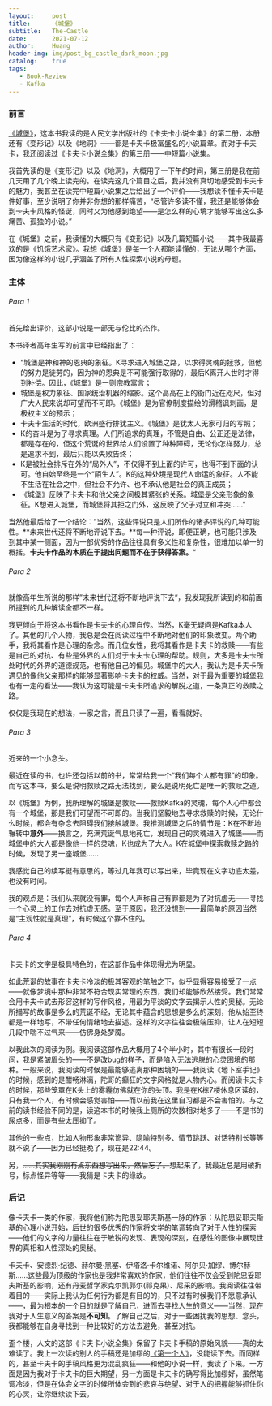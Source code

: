 ```yaml
---
layout:     post
title:      《城堡》
subtitle:   The-Castle
date:       2021-07-12
author:     Huang
header-img: img/post_bg_castle_dark_moon.jpg
catalog:    true
tags:
   - Book-Review
   - Kafka
---
```


### 前言

[《城堡》](https://book.douban.com/subject/1081422/)，这本书我读的是人民文学出版社的《卡夫卡小说全集》的第二册，本册还有《变形记》以及《地洞》——都是卡夫卡极富盛名的小说篇章。而对于卡夫卡，我还阅读过《卡夫卡小说全集》的第三册——中短篇小说集。

我首先读的是《变形记》以及《地洞》，大概用了一下午的时间，第三册是我在前几天用了几个晚上读完的。在读完这几个篇目之后，我并没有真切地感受到卡夫卡的魅力，我甚至在读完中短篇小说集之后给出了一个评价——我想读不懂卡夫卡是件好事，至少说明了你并非你想的那样痛苦，“尽管许多读不懂，我还是能够体会到卡夫卡风格的怪诞，同时又为他感到绝望——是怎么样的心境才能够写出这么多痛苦、孤独的小说。”

在《城堡》之前，我读懂的大概只有《变形记》以及几篇短篇小说——其中我最喜欢的是《饥饿艺术家》。我想《城堡》是每一个人都能读懂的，无论从哪个方面，因为像这样的小说几乎涵盖了所有人性探索小说的母题。

### 主体

###### Para 1

首先给出评价，这部小说是一部无与伦比的杰作。

本书译者高年生写的前言中已经指出了：

* “城堡是神和神的恩典的象征。K寻求进入城堡之路，以求得灵魂的拯救，但他的努力是徒劳的，因为神的恩典是不可能强行取得的，最后K离开人世时才得到补偿。因此，《城堡》是一则宗教寓言；
* 城堡是权力象征、国家统治机器的缩影。这个高高在上的衙门近在咫尺，但对广大人民来说却可望而不可即。《城堡》是为官僚制度描绘的滑稽讽刺画，是极权主义的预示；
* 卡夫卡生活的时代，欧洲盛行排犹主义。《城堡》是犹太人无家可归的写照；
* K的奋斗是为了寻求真理。人们所追求的真理，不管是自由、公正还是法律，都是存在的，但这个荒诞的世界给人们设置了种种障碍，无论你怎样努力，总是追求不到，最后只能以失败告终；
* K是被社会排斥在外的“局外人”，不仅得不到上面的许可，也得不到下面的认可。他自始至终是一个“陌生人”。K的这种处境是现代人命运的象征。人不能不生活在社会之中，但社会不允许、也不承认他是社会的真正成员；
* 《城堡》反映了卡夫卡和他父亲之间极其紧张的关系。城堡是父亲形象的象征。K想进入城堡，而城堡将其拒之门外，这反映了父子对立和冲突……”

当然他最后给了一个结论：”当然，这些评说只是人们所作的诸多评说的几种可能性。**未来世代还将不断地评说下去。**每一种评说，即便正确，也可能只涉及到其中某一侧面，因为一部优秀的作品往往具有多义性和复杂性，很难加以单一的概括。**卡夫卡作品的本质在于提出问题而不在于获得答案。**“

###### Para 2

就像高年生所说的那样”未来世代还将不断地评说下去“，我发现我所读到的和前面所提到的几种解读全都不一样。

我更倾向于将这本书看作是卡夫卡的心理自传。当然，K毫无疑问是Kafka本人了。其他的几个人物，我总是会在阅读过程中不断地对他们的印象改变。两个助手，我将其看作是心理的杂念。而几位女性，我将其看作是卡夫卡的救赎——有些是自己的对抗、有些是外界的人们对于卡夫卡心理的帮助。规则，大多是卡夫卡所处时代的外界的道德规范，也有他自己的偏见。城堡中的大人，我认为是卡夫卡所遇见的像他父亲那样的能够显著影响卡夫卡的权威。当然，对于最为重要的城堡我也有一定的看法——我认为这可能是卡夫卡所追求的解脱之道，一条真正的救赎之路。

仅仅是我现在的想法，一家之言，而且只读了一遍，看看就好。

###### Para 3

近来的一个小念头。

最近在读的书，也许还包括以前的书，常常给我一个“我们每个人都有罪”的印象。而写这本书，要么是说明救赎之路无法找到，要么是说明死亡是唯一的救赎之道。

以《城堡》为例，我所理解的城堡是救赎——救赎Kafka的灵魂，每个人心中都会有一个城堡，那是我们可望而不可即的。当我们坚毅地去寻求救赎的时候，无论什么时候，都会有杂念去阻碍我们接触城堡。我推测城堡之后的情节是：K在不断地辗转中**意外**——换言之，充满荒诞气息地死亡，发现自己的灵魂进入了城堡——而城堡中的大人都是像他一样的灵魂，K也成为了大人。K在城堡中探索救赎之路的时候，发现了另一座城堡……

我感觉自己的续写挺有意思的，等过几年我可以写出来，毕竟现在文字功底太差，也没有时间。

我的观点是：我们从来就没有罪，每个人声称自己有罪都是为了对抗虚无——寻找一个心灵上的工作去对抗虚无感。至于原因，我还没想到——最简单的原因当然是“主观性就是真理”，有时候这个靠不住的。

###### Para 4

卡夫卡的文字是极具特色的，在这部作品中体现得尤为明显。

如此荒诞的故事在卡夫卡冷淡的极其客观的笔触之下，似乎显得容易接受了一点——就像梦境中那种非常不符合现实常理的东西，我们却能够欣然接受。我们常常会用卡夫卡式去形容这样的写作风格，用最为平淡的文字去揭示人性的奥秘。无论所描写的故事是多么的荒诞不经，无论其中蕴含的思想是多么的深刻，他从始至终都是一样地写，不带任何情绪地去描述。这样的文字往往会极端压抑，让人在短短几段中喘不过气来——仿佛身处梦魇。

以我此次的阅读为例。我阅读这部作品大概用了4个半小时，其中有很长一段时间，我是紧皱眉头的——不是改bug的样子，而是陷入无法逃脱的心灵困境的那种。一般来说，我阅读的时候是最能够逃离那种困境的——我阅读《地下室手记》的时候，感到的是酣畅淋漓，陀哥的癫狂的文字风格就是人物内心。而阅读卡夫卡的时候，那些笼罩在K头上的雾霾仿佛就在你的头顶。我是在K栋7楼休息区读的，只有我一个人，有时候会感觉害怕——而以前我在这里自习都是不会害怕的。与之前的读书经验不同的是，读这本书的时候我上厕所的次数相对地多了——不是书的尿点多，而是有些太压抑了。

其他的一些点，比如人物形象非常诡异、隐喻特别多、情节跳跃、对话特别长等等就不说了——因为已经挺晚了，现在是22:44。

另，~~……其实我刚刚有点东西想写出来，然后忘了。~~想起来了，我最近总是用破折号，标点怪异等等——我猜是卡夫卡的缘故。

### 后记

像卡夫卡一类的作家，我将他们称为陀思妥耶夫斯基一脉的作家：从陀思妥耶夫斯基的心理小说开始，后世的很多优秀的作家将文学的笔调转向了对于人性的探索——他们的文字的力量往往在于敏锐的发现、表现的深刻，在感性的图像中展现世界的真相和人性深处的奥秘。

卡夫卡、安德烈·纪德、赫尔曼·黑塞、伊塔洛·卡尔维诺、阿尔贝·加缪、博尔赫斯……这些最为顶级的作家也是我非常喜欢的作家，他们往往不仅会受到陀思妥耶夫斯基的影响，还有丹麦哲学家克尔凯郭尔(祁克果)、尼采的影响。我阅读往往带着目的——实际上我认为任何行为都是有目的的，只不过有时候我们不愿意承认——，最为根本的一个目的就是了解自己，进而去寻找人生的意义——当然，现在我对于人生意义的答案是**不可知**。了解自己之后，对于一些困扰我的思想、念头，我都能够在自身寻找到一种比较好的方法去避免，甚至对抗。

歪个楼，人文的这部《卡夫卡小说全集》保留了卡夫卡手稿的原始风貌——真的太难读了。我上一次读的别人的手稿还是加缪的[《第一个人》](https://book.douban.com/subject/26908216/)，没能读下去。而同样的，甚至卡夫卡的手稿风格更为混乱疯狂——和他的小说一样，我读了下来。一方面是因为我对于卡夫卡的巨大期望，另一方面是卡夫卡的确写得比加缪好，虽然笔调冷淡，但是在体会文字的时候所体会到的悲哀与绝望、对于人的把握能够抓住你的心灵，让你继续读下去。

